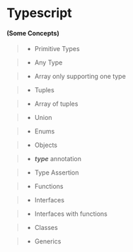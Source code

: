 # Typescript

#### (Some Concepts)

> -   Primitive Types

> -   Any Type

> -   Array only supporting one type

> -   Tuples

> -   Array of tuples

> -   Union

> -   Enums

> -   Objects

> -   **_type_** annotation

> -   Type Assertion

> -   Functions

> -   Interfaces

> -   Interfaces with functions

> -   Classes

> -   Generics
